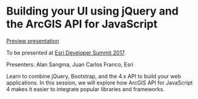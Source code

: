 # Building your UI using jQuery and the ArcGIS API for JavaScript

[Preview presentation](https://jcfranco.github.io/dev-summit-2017/building-ui-with-jquery-and-jsapi/)

To be presented at [Esri Developer Summit 2017](http://www.esri.com/events/devsummit).

Presenters: Alan Sangma, Juan Carlos Franco, Esri

Learn to combine jQuery, Bootstrap, and the 4.x API to build your web applications. In this session, we will explore how ArcGIS API for JavaScript 4 makes it easier to integrate popular libraries and frameworks.

